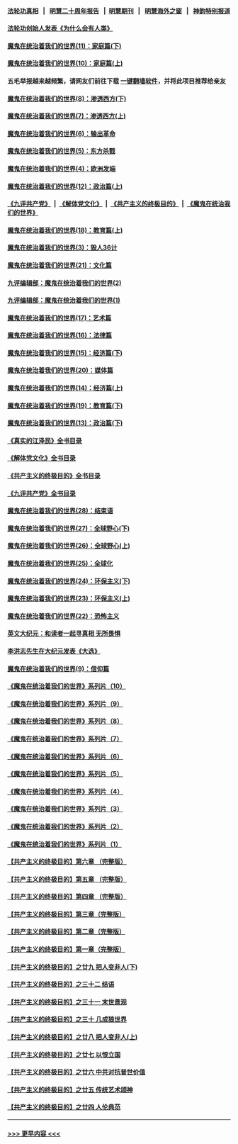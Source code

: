 #### [法轮功真相](https://github.com/gfw-breaker/truth/blob/master/README.md?t=0) &nbsp;&nbsp;|&nbsp;&nbsp; [明慧二十周年报告](https://github.com/gfw-breaker/mh-reports/blob/master/README.md?t=0) &nbsp;&nbsp;|&nbsp;&nbsp;[明慧期刊](https://github.com/gfw-breaker/mh-qikan) &nbsp;&nbsp;|&nbsp;&nbsp; [明慧海外之窗](https://github.com/gfw-breaker/mh-news/blob/master/README.md?t=0) &nbsp;&nbsp;|&nbsp;&nbsp; [神韵特别报道](https://github.com/gfw-breaker/mh-news/blob/master/shenyun.md?t=0)
#### [法轮功创始人发表《为什么会有人类》](../pages/nsc422/n13912117.md?t=03221543) 
#### [魔鬼在统治着我们的世界(11)：家庭篇(下)](../pages/nsc422/n10440961.md?t=03221543) 
#### [魔鬼在统治着我们的世界(10)：家庭篇(上)](../pages/nsc422/n10435448.md?t=03221543) 
#### 五毛举报越来越频繁，请网友们前往下载 [一键翻墙软件](https://github.com/gfw-breaker/ssr-accounts)，并将此项目推荐给亲友
#### [魔鬼在统治着我们的世界(8)：渗透西方(下)](../pages/nsc422/n10429603.md?t=03221543) 
#### [魔鬼在统治着我们的世界(7)：渗透西方(上)](../pages/nsc422/n10426013.md?t=03221543) 
#### [魔鬼在统治着我们的世界(6)：输出革命](../pages/nsc422/n10421536.md?t=03221543) 
#### [魔鬼在统治着我们的世界(5)：东方杀戮](../pages/nsc422/n10417707.md?t=03221543) 
#### [魔鬼在统治着我们的世界(4)：欧洲发端](../pages/nsc422/n10414890.md?t=03221543) 
#### [魔鬼在统治着我们的世界(12)：政治篇(上)](../pages/nsc422/n10444576.md?t=03221543) 
#### [《九评共产党》](https://github.com/begood0513/9ping.md/blob/master/README.md) &nbsp;|&nbsp; [《解体党文化》](../../../../jtdwh.md/blob/master/README.md)  &nbsp;|&nbsp; [《共产主义的终极目的》](../../../../gczydzjmd.md/blob/master/README.md) &nbsp;|&nbsp; [《魔鬼在统治我们的世界》](../../../../mgztzwmdsj.md/blob/master/README.md) 
#### [魔鬼在统治着我们的世界(18)：教育篇(上)](../pages/nsc422/n10526970.md?t=03221543) 
#### [魔鬼在统治着我们的世界(3)：毁人36计](../pages/nsc422/n10411583.md?t=03221543) 
#### [魔鬼在统治着我们的世界(21)：文化篇](../pages/nsc422/n10597706.md?t=03221543) 
#### [九评编辑部：魔鬼在统治着我们的世界(2)](../pages/nsc422/n10410036.md?t=03221543) 
#### [九评编辑部：魔鬼在统治着我们的世界(1)](../pages/nsc422/n10406825.md?t=03221543) 
#### [魔鬼在统治着我们的世界(17)：艺术篇](../pages/nsc422/n10499093.md?t=03221543) 
#### [魔鬼在统治着我们的世界(16)：法律篇](../pages/nsc422/n10485969.md?t=03221543) 
#### [魔鬼在统治着我们的世界(15)：经济篇(下)](../pages/nsc422/n10469975.md?t=03221543) 
#### [魔鬼在统治着我们的世界(20)：媒体篇](../pages/nsc422/n10586579.md?t=03221543) 
#### [魔鬼在统治着我们的世界(14)：经济篇(上)](../pages/nsc422/n10457370.md?t=03221543) 
#### [魔鬼在统治着我们的世界(19)：教育篇(下)](../pages/nsc422/n10564808.md?t=03221543) 
#### [魔鬼在统治着我们的世界(13)：政治篇(下)](../pages/nsc422/n10448270.md?t=03221543) 
#### [《真实的江泽民》全书目录](../pages/nsc422/n13721399.md?t=03221543) 
#### [《解体党文化》全书目录](../pages/nsc422/n13721157.md?t=03221543) 
#### [《共产主义的终极目的》全书目录](../pages/nsc422/n13721048.md?t=03221543) 
#### [《九评共产党》全书目录](../pages/nsc422/n13708085.md?t=03221543) 
#### [魔鬼在统治着我们的世界(28)：结束语](../pages/nsc422/n10936246.md?t=03221543) 
#### [魔鬼在统治着我们的世界(27)：全球野心(下)](../pages/nsc422/n10928319.md?t=03221543) 
#### [魔鬼在统治着我们的世界(26)：全球野心(上)](../pages/nsc422/n10900318.md?t=03221543) 
#### [魔鬼在统治着我们的世界(25)：全球化](../pages/nsc422/n10788205.md?t=03221543) 
#### [魔鬼在统治着我们的世界(24)：环保主义(下)](../pages/nsc422/n10695307.md?t=03221543) 
#### [魔鬼在统治着我们的世界(23)：环保主义(上)](../pages/nsc422/n10688613.md?t=03221543) 
#### [魔鬼在统治着我们的世界(22)：恐怖主义](../pages/nsc422/n10614727.md?t=03221543) 
#### [英文大纪元：和读者一起寻真相 无所畏惧](../pages/nsc422/n12542027.md?t=03221543) 
#### [李洪志先生在大纪元发表《大选》](../pages/nsc422/n12534746.md?t=03221543) 
#### [魔鬼在统治着我们的世界(9)：信仰篇](../pages/nsc422/n10432159.md?t=03221543) 
#### [《魔鬼在统治着我们的世界》系列片（10）](../pages/nsc422/n12292670.md?t=03221543) 
#### [《魔鬼在统治着我们的世界》系列片（9）](../pages/nsc422/n12290859.md?t=03221543) 
#### [《魔鬼在统治着我们的世界》系列片（8）](../pages/nsc422/n12287445.md?t=03221543) 
#### [《魔鬼在统治着我们的世界》系列片（7）](../pages/nsc422/n12283425.md?t=03221543) 
#### [《魔鬼在统治着我们的世界》系列片（6）](../pages/nsc422/n12282314.md?t=03221543) 
#### [《魔鬼在统治着我们的世界》系列片（5）](../pages/nsc422/n12281419.md?t=03221543) 
#### [《魔鬼在统治着我们的世界》系列片（4）](../pages/nsc422/n12274024.md?t=03221543) 
#### [《魔鬼在统治着我们的世界》系列片（3）](../pages/nsc422/n12271322.md?t=03221543) 
#### [《魔鬼在统治着我们的世界》系列片（2）](../pages/nsc422/n12269049.md?t=03221543) 
#### [《魔鬼在统治着我们的世界》系列片（1）](../pages/nsc422/n12267575.md?t=03221543) 
#### [【共产主义的终极目的】第六章 （完整版）](../pages/nsc422/n11428913.md?t=03221543) 
#### [【共产主义的终极目的】第五章 （完整版）](../pages/nsc422/n11428912.md?t=03221543) 
#### [【共产主义的终极目的】第四章 （完整版）](../pages/nsc422/n11428907.md?t=03221543) 
#### [【共产主义的终极目的】第三章（完整版）](../pages/nsc422/n11428848.md?t=03221543) 
#### [【共产主义的终极目的】第二章（完整版）](../pages/nsc422/n11428831.md?t=03221543) 
#### [【共产主义的终极目的】第一章（完整版）](../pages/nsc422/n11417651.md?t=03221543) 
#### [【共产主义的终极目的】之廿九 把人变非人(下)](../pages/nsc422/n11344140.md?t=03221543) 
#### [【共产主义的终极目的】之三十二 结语](../pages/nsc422/n11360535.md?t=03221543) 
#### [【共产主义的终极目的】之三十一 末世景观](../pages/nsc422/n11351129.md?t=03221543) 
#### [【共产主义的终极目的】之三十 几成狼世界](../pages/nsc422/n11348280.md?t=03221543) 
#### [【共产主义的终极目的】之廿八 把人变非人(上)](../pages/nsc422/n11340492.md?t=03221543) 
#### [【共产主义的终极目的】之廿七 以恨立国](../pages/nsc422/n11336944.md?t=03221543) 
#### [【共产主义的终极目的】之廿六 中共对抗普世价值](../pages/nsc422/n11324785.md?t=03221543) 
#### [【共产主义的终极目的】之廿五 传统艺术颂神](../pages/nsc422/n11296396.md?t=03221543) 
#### [【共产主义的终极目的】之廿四 人伦典范](../pages/nsc422/n11296397.md?t=03221543) 

----
#### [ >>> 更早内容 <<< ](../indexes/nsc422-earlier.md)
